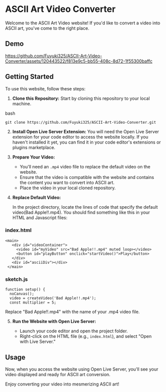 # ASCII Art Video Converter

Welcome to the ASCII Art Video website! If you'd like to convert a video into ASCII art, you've come to the right place.

## Demo



https://github.com/Fuyuki325/ASCII-Art-Video-Converter/assets/120443522/f813e9c5-bb55-408c-8d72-1f55300baffc



## Getting Started

To use this website, follow these steps:

1. **Clone this Repository:** Start by cloning this repository to your local machine.

   
bash
   ```
   git clone https://github.com/Fuyuki325/ASCII-Art-Video-Converter.git
   ```
2. **Install Open Live Server Extension:** You will need the Open Live Server extension for your code editor to access the website locally. If you haven't installed it yet, you can find it in your code editor's extensions or plugins marketplace.

3. **Prepare Your Video:**

   - You'll need an `.mp4` video file to replace the default video on the website.
   - Ensure that the video is compatible with the website and contains the content you want to convert into ASCII art.
   - Place the video in your local cloned repository.

4. **Replace Default Video:**

   In the project directory, locate the lines of code that specify the default video(Bad Apple!!.mp4). You should find something like this in your HTML and Javascript files:
  
### index.html
   ```
   <main>
      <div id="videoContainer">
        <video id="myVideo" src="Bad Apple!!.mp4" muted loop></video>
        <button id="playButton" onclick="startVideo()">Play</button>
      </div>
      <div id="asciiDiv"></div>
    </main>
   ``` 
### sketch.js
  ```
  function setup() {
    noCanvas();
    video = createVideo('Bad Apple!!.mp4');
    const multiplier = 5;
  ```   
   Replace "Bad Apple!!.mp4" with the name of your .mp4 video file.

5. **Run the Website with Open Live Server:**

   - Launch your code editor and open the project folder.
   - Right-click on the HTML file (e.g., `index.html`), and select "Open with Live Server."

## Usage

Now, when you access the website using Open Live Server, you'll see your video displayed and ready for ASCII art conversion.

Enjoy converting your video into mesmerizing ASCII art!
